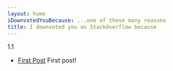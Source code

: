 ```yaml
---
layout: home
iDownvotedYouBecause: ...one of these many reasons
title: I downvoted you on StackOverflow because
---
```

1.1
* [First Post](FirstPost) First post!
